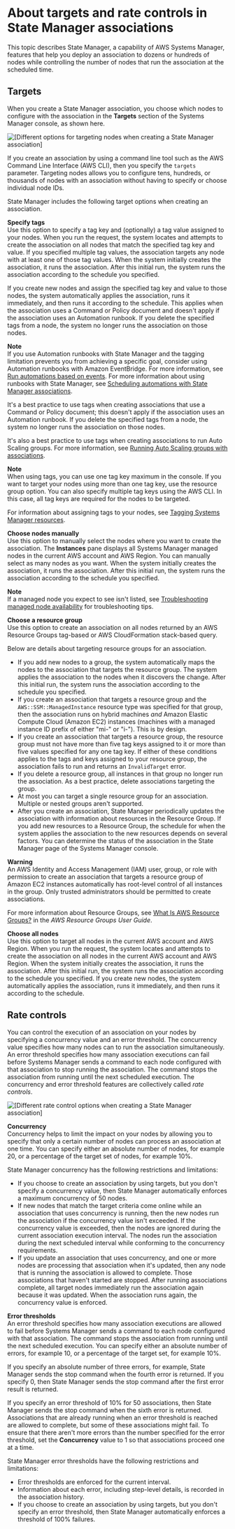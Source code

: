 # About targets and rate controls in State Manager associations<a name="systems-manager-state-manager-targets-and-rate-controls"></a>

This topic describes State Manager, a capability of AWS Systems Manager, features that help you deploy an association to dozens or hundreds of nodes while controlling the number of nodes that run the association at the scheduled time\.

## Targets<a name="systems-manager-state-manager-targets-and-rate-controls-about-targets"></a>

When you create a State Manager association, you choose which nodes to configure with the association in the **Targets** section of the Systems Manager console, as shown here\.

![\[Different options for targeting nodes when creating a State Manager association\]](http://docs.aws.amazon.com/systems-manager/latest/userguide/images/state-manager-targets.png)

If you create an association by using a command line tool such as the AWS Command Line Interface \(AWS CLI\), then you specify the `targets` parameter\. Targeting nodes allows you to configure tens, hundreds, or thousands of nodes with an association without having to specify or choose individual node IDs\. 

State Manager includes the following target options when creating an association\.

**Specify tags**  
Use this option to specify a tag key and \(optionally\) a tag value assigned to your nodes\. When you run the request, the system locates and attempts to create the association on all nodes that match the specified tag key and value\. If you specified multiple tag values, the association targets any node with at least one of those tag values\. When the system initially creates the association, it runs the association\. After this initial run, the system runs the association according to the schedule you specified\.

If you create new nodes and assign the specified tag key and value to those nodes, the system automatically applies the association, runs it immediately, and then runs it according to the schedule\. This applies when the association uses a Command or Policy document and doesn't apply if the association uses an Automation runbook\. If you delete the specified tags from a node, the system no longer runs the association on those nodes\.

**Note**  
If you use Automation runbooks with State Manager and the tagging limitation prevents you from achieving a specific goal, consider using Automation runbooks with Amazon EventBridge\. For more information, see [Run automations based on events](running-automations-event-bridge.md)\. For more information about using runbooks with State Manager, see [Scheduling automations with State Manager associations](scheduling-automations-state-manager-associations.md)\. 

It's a best practice to use tags when creating associations that use a Command or Policy document; this doesn't apply if the association uses an Automation runbook\. If you delete the specified tags from a node, the system no longer runs the association on those nodes\.

It's also a best practice to use tags when creating associations to run Auto Scaling groups\. For more information, see [Running Auto Scaling groups with associations](systems-manager-state-manager-asg.md)\.

**Note**  
When using tags, you can use one tag key maximum in the console\. If you want to target your nodes using more than one tag key, use the resource group option\. You can also specify multiple tag keys using the AWS CLI\. In this case, all tag keys are required for the nodes to be targeted\.

For information about assigning tags to your nodes, see [Tagging Systems Manager resources](tagging-resources.md)\.

**Choose nodes manually**  
Use this option to manually select the nodes where you want to create the association\. The **Instances** pane displays all Systems Manager managed nodes in the current AWS account and AWS Region\. You can manually select as many nodes as you want\. When the system initially creates the association, it runs the association\. After this initial run, the system runs the association according to the schedule you specified\.

**Note**  
If a managed node you expect to see isn't listed, see [Troubleshooting managed node availability](troubleshooting-managed-instances.md) for troubleshooting tips\.

**Choose a resource group**  
Use this option to create an association on all nodes returned by an AWS Resource Groups tag\-based or AWS CloudFormation stack\-based query\. 

Below are details about targeting resource groups for an association\.
+ If you add new nodes to a group, the system automatically maps the nodes to the association that targets the resource group\. The system applies the association to the nodes when it discovers the change\. After this initial run, the system runs the association according to the schedule you specified\.
+ If you create an association that targets a resource group and the `AWS::SSM::ManagedInstance` resource type was specified for that group, then the association runs on hybrid machines *and* Amazon Elastic Compute Cloud \(Amazon EC2\) instances \(machines with a managed instance ID prefix of either "mi\-" or "i\-"\)\. This is by design\.
+ If you create an association that targets a resource group, the resource group must not have more than five tag keys assigned to it or more than five values specified for any one tag key\. If either of these conditions applies to the tags and keys assigned to your resource group, the association fails to run and returns an `InvalidTarget` error\. 
+ If you delete a resource group, all instances in that group no longer run the association\. As a best practice, delete associations targeting the group\.
+ At most you can target a single resource group for an association\. Multiple or nested groups aren't supported\.
+ After you create an association, State Manager periodically updates the association with information about resources in the Resource Group\. If you add new resources to a Resource Group, the schedule for when the system applies the association to the new resources depends on several factors\. You can determine the status of the association in the State Manager page of the Systems Manager console\.

**Warning**  
An AWS Identity and Access Management \(IAM\) user, group, or role with permission to create an association that targets a resource group of Amazon EC2 instances automatically has root\-level control of all instances in the group\. Only trusted administrators should be permitted to create associations\. 

For more information about Resource Groups, see [What Is AWS Resource Groups?](https://docs.aws.amazon.com/ARG/latest/userguide/) in the *AWS Resource Groups User Guide*\.

**Choose all nodes**  
Use this option to target all nodes in the current AWS account and AWS Region\. When you run the request, the system locates and attempts to create the association on all nodes in the current AWS account and AWS Region\. When the system initially creates the association, it runs the association\. After this initial run, the system runs the association according to the schedule you specified\. If you create new nodes, the system automatically applies the association, runs it immediately, and then runs it according to the schedule\.

## Rate controls<a name="systems-manager-state-manager-targets-and-rate-controls-about-controls"></a>

You can control the execution of an association on your nodes by specifying a concurrency value and an error threshold\. The concurrency value specifies how many nodes can to run the association simultaneously\. An error threshold specifies how many association executions can fail before Systems Manager sends a command to each node configured with that association to stop running the association\. The command stops the association from running until the next scheduled execution\. The concurrency and error threshold features are collectively called *rate controls*\. 

![\[Different rate control options when creating a State Manager association\]](http://docs.aws.amazon.com/systems-manager/latest/userguide/images/state-manager-rate-controls.png)

**Concurrency**  
Concurrency helps to limit the impact on your nodes by allowing you to specify that only a certain number of nodes can process an association at one time\. You can specify either an absolute number of nodes, for example 20, or a percentage of the target set of nodes, for example 10%\.

State Manager concurrency has the following restrictions and limitations:
+ If you choose to create an association by using targets, but you don't specify a concurrency value, then State Manager automatically enforces a maximum concurrency of 50 nodes\.
+ If new nodes that match the target criteria come online while an association that uses concurrency is running, then the new nodes run the association if the concurrency value isn't exceeded\. If the concurrency value is exceeded, then the nodes are ignored during the current association execution interval\. The nodes run the association during the next scheduled interval while conforming to the concurrency requirements\.
+ If you update an association that uses concurrency, and one or more nodes are processing that association when it's updated, then any node that is running the association is allowed to complete\. Those associations that haven't started are stopped\. After running associations complete, all target nodes immediately run the association again because it was updated\. When the association runs again, the concurrency value is enforced\. 

**Error thresholds**  
An error threshold specifies how many association executions are allowed to fail before Systems Manager sends a command to each node configured with that association\. The command stops the association from running until the next scheduled execution\. You can specify either an absolute number of errors, for example 10, or a percentage of the target set, for example 10%\.

If you specify an absolute number of three errors, for example, State Manager sends the stop command when the fourth error is returned\. If you specify 0, then State Manager sends the stop command after the first error result is returned\.

If you specify an error threshold of 10% for 50 associations, then State Manager sends the stop command when the sixth error is returned\. Associations that are already running when an error threshold is reached are allowed to complete, but some of these associations might fail\. To ensure that there aren't more errors than the number specified for the error threshold, set the **Concurrency** value to 1 so that associations proceed one at a time\. 

State Manager error thresholds have the following restrictions and limitations:
+ Error thresholds are enforced for the current interval\.
+ Information about each error, including step\-level details, is recorded in the association history\.
+ If you choose to create an association by using targets, but you don't specify an error threshold, then State Manager automatically enforces a threshold of 100% failures\.